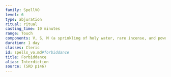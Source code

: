 ```yaml
---
family: SpellVO
level: 6
type: abjuration
ritual: ritual
casting_time: 10 minutes
range: Touch
components: V, S, M (a sprinkling of holy water, rare incense, and powdered ruby worth at least 1,000 gp)
duration: 1 day
classes: Cleric
id: spells_vo.md#forbiddance
title: Forbiddance
alias: Interdiction
source: (SRD p146)
---
```


